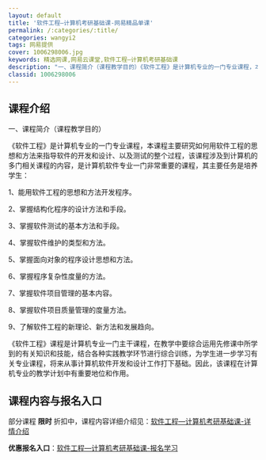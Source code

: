 ```yaml
---
layout: default
title: '软件工程—计算机考研基础课-网易精品单课'
permalink: /:categories/:title/
categories: wangyi2
tags: 网易提供
cover: 1006298006.jpg
keywords: 精选网课,网易云课堂,软件工程—计算机考研基础课
description: "一、课程简介（课程教学目的）《软件工程》是计算机专业的一门专业课程，本课程主要研究如何用软件工程的思想和方法来指导软件的开发和设计、以及测试的整个过程，该课程涉及到计算机的多门相关课程的内容"
classid: 1006298006
---
```


## 课程介绍

一、课程简介（课程教学目的）

《软件工程》是计算机专业的一门专业课程，本课程主要研究如何用软件工程的思想和方法来指导软件的开发和设计、以及测试的整个过程，该课程涉及到计算机的多门相关课程的内容，是计算机软件专业一门非常重要的课程，其主要任务是培养学生：

1、能用软件工程的思想和方法开发程序。

2、掌握结构化程序的设计方法和手段。

3、掌握软件测试的基本方法和手段。

4、掌握软件维护的类型和方法。

5、掌握面向对象的程序设计思想和方法。

6、掌握程序复杂性度量的方法。

7、掌握软件项目管理的基本内容。

8、掌握软件项目质量管理的度量方法。

9、了解软件工程的新理论、新方法和发展趋向。

《软件工程》课程是计算机专业一门主干课程，在教学中要综合运用先修课中所学到的有关知识和技能，结合各种实践教学环节进行综合训练，为学生进一步学习有关专业课程，将来从事计算机软件开发和设计工作打下基础。因此，该课程在计算机专业的教学计划中有重要地位和作用。

## 课程内容与报名入口

部分课程 **限时** 折扣中，课程内容详细介绍见：[软件工程—计算机考研基础课-详情介绍](https://study.163.com/course/introduction/1006298006.htm?share=1&shareId=1025206652&utm_campaign=share&utm_medium=iphoneShare&utm_source=&utm_u=1025206652)

**优惠报名入口**：[软件工程—计算机考研基础课-报名学习](https://study.163.com/course/introduction/1006298006.htm?share=1&shareId=1025206652&utm_campaign=share&utm_medium=iphoneShare&utm_source=&utm_u=1025206652)

